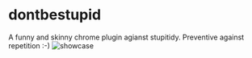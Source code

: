# dontbestupid
A funny and skinny chrome plugin agianst stupitidy. Preventive against repetition :-)
<img src="https://github.com/chooomedia/dontbestupid/blob/v0.65/dontbestupid-showcase.gif" alt="showcase" />
